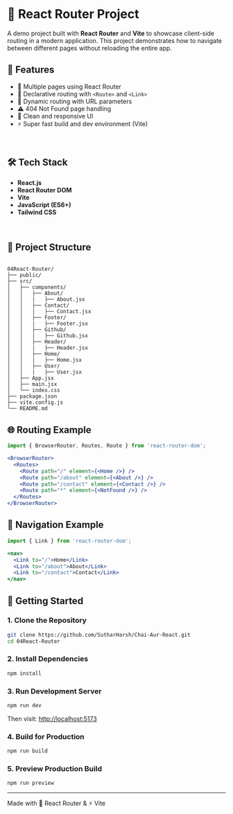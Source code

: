 # 🧭 React Router Project

A demo project built with **React Router** and **Vite** to showcase client-side routing in a modern application. This project demonstrates how to navigate between different pages without reloading the entire app.
<br>

## 🚀 Features

- 📄 Multiple pages using React Router
- 🔗 Declarative routing with `<Route>` and `<Link>`
- 🧭 Dynamic routing with URL parameters
- ⚠️ 404 Not Found page handling
- 🧼 Clean and responsive UI
- ⚡ Super fast build and dev environment (Vite)
<br>

## 🛠️ Tech Stack

- **React.js**
- **React Router DOM**
- **Vite**
- **JavaScript (ES6+)**
- **Tailwind CSS**
<br>

## 📁 Project Structure

```

04React-Router/
├── public/
├── src/
│   ├── components/
│   │   ├── About/
│   │   |   ├── About.jsx
│   │   ├── Contact/
│   │   |   ├── Contact.jsx
│   │   ├── Footer/
│   │   |   ├── Footer.jsx
│   │   ├── Github/
│   │   |   ├── Github.jsx
│   │   ├── Header/
│   │   |   ├── Header.jsx
│   │   ├── Home/
│   │   |   ├── Home.jsx
│   │   ├── User/
│   │   |   ├── User.jsx
│   ├── App.jsx
│   ├── main.jsx
│   └── index.css
├── package.json
├── vite.config.js
└── README.md

```

## 🌐 Routing Example


```jsx
import { BrowserRouter, Routes, Route } from 'react-router-dom';

<BrowserRouter>
  <Routes>
    <Route path="/" element={<Home />} />
    <Route path="/about" element={<About />} />
    <Route path="/contact" element={<Contact />} />
    <Route path="*" element={<NotFound />} />
  </Routes>
</BrowserRouter>
```

## 🧭 Navigation Example

```jsx
import { Link } from 'react-router-dom';

<nav>
  <Link to="/">Home</Link>
  <Link to="/about">About</Link>
  <Link to="/contact">Contact</Link>
</nav>
```

## 🚀 Getting Started

### 1. Clone the Repository

```bash
git clone https://github.com/SutharHarsh/Chai-Aur-React.git
cd 04React-Router
```

### 2. Install Dependencies

```bash
npm install
```

### 3. Run Development Server

```bash
npm run dev
```

Then visit: [http://localhost:5173](http://localhost:5173)

### 4. Build for Production

```bash
npm run build
```

### 5. Preview Production Build

```bash
npm run preview
```

---

Made with 🧭 React Router & ⚡ Vite
